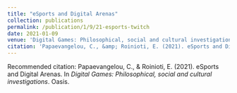```yaml
---
title: "eSports and Digital Arenas"
collection: publications
permalink: /publication/1/9/21-esports-twitch
date: 2021-01-09
venue: 'Digital Games: Philosophical, social and cultural investigations'
citation: 'Papaevangelou, C., &amp; Roinioti, E. (2021). eSports and Digital Arenas. In <i>Digital Games: Philosophical, social and cultural investigations</i>. Oasis.'
---
```

Recommended citation: Papaevangelou, C., & Roinioti, E. (2021). eSports and Digital Arenas. In <i>Digital Games: Philosophical, social and cultural investigations</i>. Oasis.